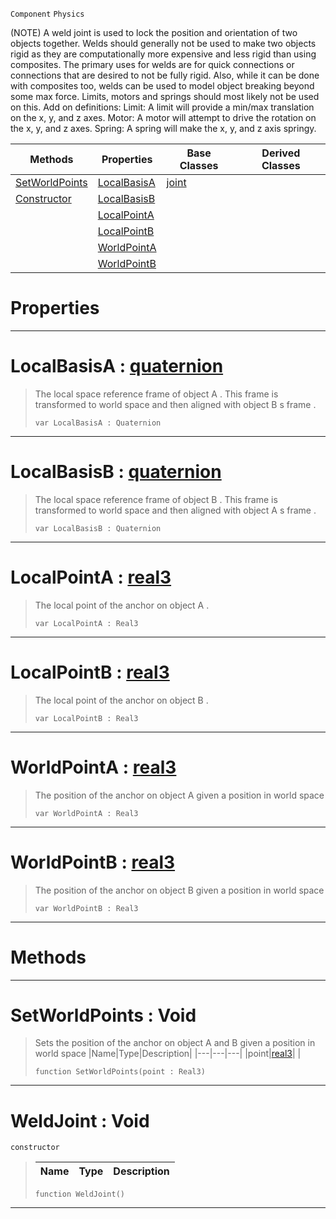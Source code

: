  `Component` `Physics`



(NOTE) A weld joint is used to lock the position and orientation of two objects together. Welds should generally not be used to make two objects rigid as they are computationally more expensive and less rigid than using composites. The primary uses for welds are for quick connections or connections that are desired to not be fully rigid. Also, while it can be done with composites too, welds can be used to model object breaking beyond some max force. Limits, motors and springs should most likely not be used on this. Add on definitions: Limit: A limit will provide a min/max translation on the x, y, and z axes. Motor: A motor will attempt to drive the rotation on the x, y, and z axes. Spring: A spring will make the x, y, and z axis springy.

|Methods|Properties|Base Classes|Derived Classes|
|---|---|---|---|
|[ SetWorldPoints](https://github.com/zeroengineteam/ZeroDocs/code_reference/class_reference/weldjoint.markdown#setworldpoints-void)|[ LocalBasisA](https://github.com/zeroengineteam/ZeroDocs/code_reference/class_reference/weldjoint.markdown#localbasisa-zero-engine)|[joint](https://github.com/zeroengineteam/ZeroDocs/code_reference/class_reference/joint.markdown)| |
|[ Constructor](https://github.com/zeroengineteam/ZeroDocs/code_reference/class_reference/weldjoint.markdown#weldjoint-void)|[ LocalBasisB](https://github.com/zeroengineteam/ZeroDocs/code_reference/class_reference/weldjoint.markdown#localbasisb-zero-engine)| | |
| |[ LocalPointA](https://github.com/zeroengineteam/ZeroDocs/code_reference/class_reference/weldjoint.markdown#localpointa-zero-engine)| | |
| |[ LocalPointB](https://github.com/zeroengineteam/ZeroDocs/code_reference/class_reference/weldjoint.markdown#localpointb-zero-engine)| | |
| |[ WorldPointA](https://github.com/zeroengineteam/ZeroDocs/code_reference/class_reference/weldjoint.markdown#worldpointa-zero-engine)| | |
| |[ WorldPointB](https://github.com/zeroengineteam/ZeroDocs/code_reference/class_reference/weldjoint.markdown#worldpointb-zero-engine)| | |


 #  Properties


---  
 #  LocalBasisA : [quaternion](https://github.com/zeroengineteam/ZeroDocs/code_reference/zilch_base_types/quaternion.markdown)

> The local space reference frame of object A . This frame is transformed to world space and then aligned with object B s frame . 
> ``` lang=cpp, name=Zilch
> var LocalBasisA : Quaternion


---  
 #  LocalBasisB : [quaternion](https://github.com/zeroengineteam/ZeroDocs/code_reference/zilch_base_types/quaternion.markdown)

> The local space reference frame of object B . This frame is transformed to world space and then aligned with object A s frame . 
> ``` lang=cpp, name=Zilch
> var LocalBasisB : Quaternion


---  
 #  LocalPointA : [real3](https://github.com/zeroengineteam/ZeroDocs/code_reference/zilch_base_types/real3.markdown)

> The local point of the anchor on object A . 
> ``` lang=cpp, name=Zilch
> var LocalPointA : Real3


---  
 #  LocalPointB : [real3](https://github.com/zeroengineteam/ZeroDocs/code_reference/zilch_base_types/real3.markdown)

> The local point of the anchor on object B . 
> ``` lang=cpp, name=Zilch
> var LocalPointB : Real3


---  
 #  WorldPointA : [real3](https://github.com/zeroengineteam/ZeroDocs/code_reference/zilch_base_types/real3.markdown)

> The position of the anchor on object A given a position in world space 
> ``` lang=cpp, name=Zilch
> var WorldPointA : Real3


---  
 #  WorldPointB : [real3](https://github.com/zeroengineteam/ZeroDocs/code_reference/zilch_base_types/real3.markdown)

> The position of the anchor on object B given a position in world space 
> ``` lang=cpp, name=Zilch
> var WorldPointB : Real3


---  
 #  Methods


---  
 #  SetWorldPoints : Void

> Sets the position of the anchor on object A and B given a position in world space 
> |Name|Type|Description|
> |---|---|---|
> |point|[real3](https://github.com/zeroengineteam/ZeroDocs/code_reference/zilch_base_types/real3.markdown)| |
> ``` lang=cpp, name=Zilch
> function SetWorldPoints(point : Real3)
> ``` 


---  
 #  WeldJoint : Void

 `constructor`

> 
> |Name|Type|Description|
> |---|---|---|
> ``` lang=cpp, name=Zilch
> function WeldJoint()
> ``` 


---  
 

 